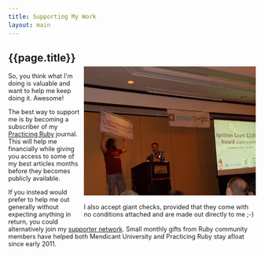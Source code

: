 ```yaml
---
title: Supporting My Work
layout: main
---
```


<div style="width: 350px; float: right; margin-top: 45px">
<img src="/images/giant_check.jpg">

<p style="font-size: 0.9em">I also accept giant checks, provided that they come
with no conditions attached and are made out directly to me ;-)</p>
</div>

<div style="width: 400; height: 425px;">
<h2>{{page.title}}</h2>

<div style="font-size: 0.9em">
<p>So, you think what I'm doing is valuable and want to help me keep doing it.
Awesome!</p>

<p>The best way to support me is by becoming a subscriber of my <a
href="http://practicingruby.com">Practicing Ruby</a> journal. This will help me
financially while giving you access to some of my best articles months
before they becomes publicly available.</p>

<p>If you instead would prefer to help me out generally without expecting
anything in return, you could alternatively join 
my <a href="http://majesticseacreature.com/support.html">supporter network</a>.
 Small monthly gifts from Ruby community members have helped both
 Mendicant University and Practicing Ruby stay afloat since early
 2011.</p>
</div>

</div>
